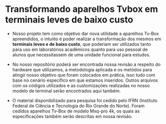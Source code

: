 # Transformando aparelhos Tvbox em terminais leves de baixo custo 

* Nosso projeto tem como objetivo dar nova utilidade a aparelhos Tv-Box apreendidos, o intuiito é poder realizar a transformação dos mesmos em **terminais leves e de baixo custo**, que poderiam ser utilizados tanto para uso em laboratórios acadêmicos quanto para uso pessoal de alunos que necessitassem de uma unidade funcional para estudos.

* No nosso repositório poderá ser encontrada nossa revisão a respeito do hardware que utilizamos, a metodologia aplicada e os metódos para atingir nosso objetivo que foram colocados em prática, isso tudo com base no cenário específico em que estamos inseridos. Outros arquivos com os códigos utilizados e as customizações realizadas no nosso modelo de terminal serão encontrados aqui também.

* O material disponibilizado para pesquisa foi cedido pelo IFRN (Instituto Federal de Ciência e Tecnologia do Rio Grande do Norte). Foram cedidos aparelhos Tv-Box de modelo Mxq-pro 4k, os quais as especificações também serão descritas em nossa revisão.
